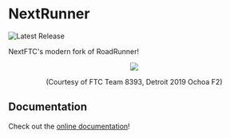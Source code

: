 # NextRunner
![Latest Release](https://img.shields.io/maven-central/v/dev.nextftc.nextrunner/core?label=latest%20release&labelColor=darkBlue&color=yellow)

NextFTC's modern fork of RoadRunner! 

<p align="center">
    <img src="doc/image/8393.gif" />
</p>
<p align="center">(Courtesy of FTC Team 8393, Detroit 2019 Ochoa F2)</p>

## Documentation

Check out the [online documentation](https://next.zharel.me/nextrunner/)!
